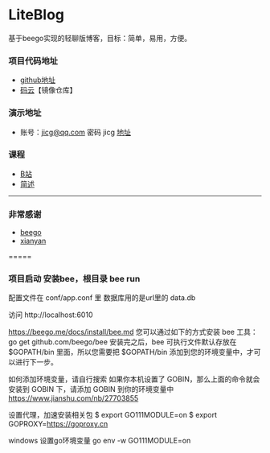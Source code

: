 # LiteBlog 
基于beego实现的轻聊版博客，目标：简单，易用，方便。

### 项目代码地址
* [github地址](https://github.com/jicg/liteblog)
* [码云](https://gitee.com/jicg/liteblog)【镜像仓库】

### 演示地址 
  * 账号：jicg@qq.com 密码 jicg [地址](http://xianyan.hellowcloud.com/)

### 课程
  * [B站](https://www.bilibili.com/video/av29253354/)
  * [简述](https://www.jianshu.com/nb/27703855)
---
### 非常感谢
  * [beego](https://github.com/astaxie/beego)
  * [xianyan](https://github.com/layui/xianyan/)
  
=====
### 项目启动 安装bee，根目录 bee run


配置文件在 conf/app.conf 里
数据库用的是url里的 data.db

访问 http://localhost:6010

 https://beego.me/docs/install/bee.md
您可以通过如下的方式安装 bee 工具：
go get github.com/beego/bee
安装完之后，bee 可执行文件默认存放在 $GOPATH/bin 里面，所以您需要把 $GOPATH/bin 添加到您的环境变量中，才可以进行下一步。

如何添加环境变量，请自行搜索
如果你本机设置了 GOBIN，那么上面的命令就会安装到 GOBIN 下，请添加 GOBIN 到你的环境变量中
https://www.jianshu.com/nb/27703855

设置代理，加速安装相关包
$ export GO111MODULE=on
$ export GOPROXY=https://goproxy.cn

windows 设置go环境变量 go env -w GO111MODULE=on
